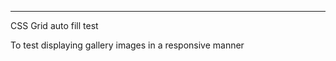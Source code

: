 **************************
CSS Grid auto fill test

To test displaying gallery images in a responsive manner
